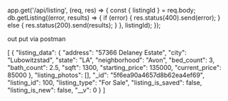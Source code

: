 app.get('/api/listing', (req, res) => {
  const { listingId } = req.body;
  db.getListing((error, results) => {
    if (error) {
      res.status(400).send(error);
    } else {
      res.status(200).send(results);
    }
  }, listingId);
});





out put via postman

[
    {
        "listing_data": {
            "address": "57366 Delaney Estate",
            "city": "Lubowitzstad",
            "state": "LA",
            "neighborhood": "Avon",
            "bed_count": 3,
            "bath_count": 2.5,
            "sqft": 1300,
            "starting_price": 135000,
            "current_price": 85000
        },
        "listing_photos": [],
        "_id": "5f6ea90a4657d8b62ea4ef69",
        "listing_id": 100,
        "listing_type": "For Sale",
        "listing_is_saved": false,
        "listing_is_new": false,
        "__v": 0
    }
]
